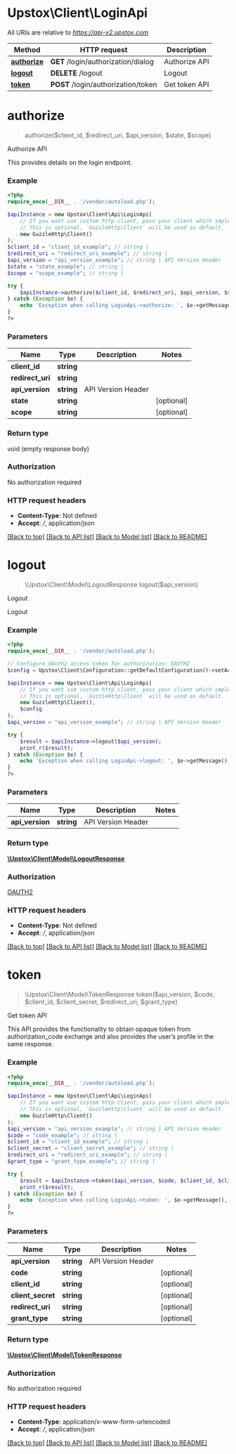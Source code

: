 # Upstox\Client\LoginApi

All URIs are relative to *https://api-v2.upstox.com*

Method | HTTP request | Description
------------- | ------------- | -------------
[**authorize**](LoginApi.md#authorize) | **GET** /login/authorization/dialog | Authorize API
[**logout**](LoginApi.md#logout) | **DELETE** /logout | Logout
[**token**](LoginApi.md#token) | **POST** /login/authorization/token | Get token API

# **authorize**
> authorize($client_id, $redirect_uri, $api_version, $state, $scope)

Authorize API

This provides details on the login endpoint.

### Example
```php
<?php
require_once(__DIR__ . '/vendor/autoload.php');

$apiInstance = new Upstox\Client\Api\LoginApi(
    // If you want use custom http client, pass your client which implements `GuzzleHttp\ClientInterface`.
    // This is optional, `GuzzleHttp\Client` will be used as default.
    new GuzzleHttp\Client()
);
$client_id = "client_id_example"; // string | 
$redirect_uri = "redirect_uri_example"; // string | 
$api_version = "api_version_example"; // string | API Version Header
$state = "state_example"; // string | 
$scope = "scope_example"; // string | 

try {
    $apiInstance->authorize($client_id, $redirect_uri, $api_version, $state, $scope);
} catch (Exception $e) {
    echo 'Exception when calling LoginApi->authorize: ', $e->getMessage(), PHP_EOL;
}
?>
```

### Parameters

Name | Type | Description  | Notes
------------- | ------------- | ------------- | -------------
 **client_id** | **string**|  |
 **redirect_uri** | **string**|  |
 **api_version** | **string**| API Version Header |
 **state** | **string**|  | [optional]
 **scope** | **string**|  | [optional]

### Return type

void (empty response body)

### Authorization

No authorization required

### HTTP request headers

 - **Content-Type**: Not defined
 - **Accept**: */*, application/json

[[Back to top]](#) [[Back to API list]](../../README.md#documentation-for-api-endpoints) [[Back to Model list]](../../README.md#documentation-for-models) [[Back to README]](../../README.md)

# **logout**
> \Upstox\Client\Model\LogoutResponse logout($api_version)

Logout

Logout

### Example
```php
<?php
require_once(__DIR__ . '/vendor/autoload.php');

// Configure OAuth2 access token for authorization: OAUTH2
$config = Upstox\Client\Configuration::getDefaultConfiguration()->setAccessToken('YOUR_ACCESS_TOKEN');

$apiInstance = new Upstox\Client\Api\LoginApi(
    // If you want use custom http client, pass your client which implements `GuzzleHttp\ClientInterface`.
    // This is optional, `GuzzleHttp\Client` will be used as default.
    new GuzzleHttp\Client(),
    $config
);
$api_version = "api_version_example"; // string | API Version Header

try {
    $result = $apiInstance->logout($api_version);
    print_r($result);
} catch (Exception $e) {
    echo 'Exception when calling LoginApi->logout: ', $e->getMessage(), PHP_EOL;
}
?>
```

### Parameters

Name | Type | Description  | Notes
------------- | ------------- | ------------- | -------------
 **api_version** | **string**| API Version Header |

### Return type

[**\Upstox\Client\Model\LogoutResponse**](../Model/LogoutResponse.md)

### Authorization

[OAUTH2](../../README.md#OAUTH2)

### HTTP request headers

 - **Content-Type**: Not defined
 - **Accept**: */*, application/json

[[Back to top]](#) [[Back to API list]](../../README.md#documentation-for-api-endpoints) [[Back to Model list]](../../README.md#documentation-for-models) [[Back to README]](../../README.md)

# **token**
> \Upstox\Client\Model\TokenResponse token($api_version, $code, $client_id, $client_secret, $redirect_uri, $grant_type)

Get token API

This API provides the functionality to obtain opaque token from authorization_code exchange and also provides the user’s profile in the same response.

### Example
```php
<?php
require_once(__DIR__ . '/vendor/autoload.php');

$apiInstance = new Upstox\Client\Api\LoginApi(
    // If you want use custom http client, pass your client which implements `GuzzleHttp\ClientInterface`.
    // This is optional, `GuzzleHttp\Client` will be used as default.
    new GuzzleHttp\Client()
);
$api_version = "api_version_example"; // string | API Version Header
$code = "code_example"; // string | 
$client_id = "client_id_example"; // string | 
$client_secret = "client_secret_example"; // string | 
$redirect_uri = "redirect_uri_example"; // string | 
$grant_type = "grant_type_example"; // string | 

try {
    $result = $apiInstance->token($api_version, $code, $client_id, $client_secret, $redirect_uri, $grant_type);
    print_r($result);
} catch (Exception $e) {
    echo 'Exception when calling LoginApi->token: ', $e->getMessage(), PHP_EOL;
}
?>
```

### Parameters

Name | Type | Description  | Notes
------------- | ------------- | ------------- | -------------
 **api_version** | **string**| API Version Header |
 **code** | **string**|  | [optional]
 **client_id** | **string**|  | [optional]
 **client_secret** | **string**|  | [optional]
 **redirect_uri** | **string**|  | [optional]
 **grant_type** | **string**|  | [optional]

### Return type

[**\Upstox\Client\Model\TokenResponse**](../Model/TokenResponse.md)

### Authorization

No authorization required

### HTTP request headers

 - **Content-Type**: application/x-www-form-urlencoded
 - **Accept**: */*, application/json

[[Back to top]](#) [[Back to API list]](../../README.md#documentation-for-api-endpoints) [[Back to Model list]](../../README.md#documentation-for-models) [[Back to README]](../../README.md)

